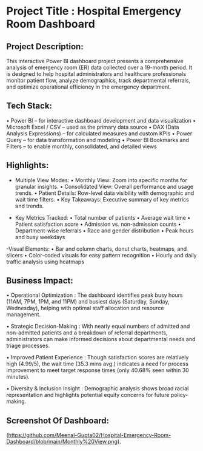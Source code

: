 # Project Title : Hospital Emergency Room Dashboard 

## Project Description:
This interactive Power BI dashboard project presents a comprehensive analysis of emergency room (ER) data collected over a 19-month period. It is designed to help hospital administrators and healthcare professionals monitor patient flow, analyze demographics, track departmental referrals, and optimize operational efficiency in the emergency department.

## Tech Stack:
•	Power BI – for interactive dashboard development and data visualization
•	Microsoft Excel / CSV – used as the primary data source
•	DAX (Data Analysis Expressions) – for calculated measures and custom KPIs
•	Power Query – for data transformation and modeling
•	Power BI Bookmarks and Filters – to enable monthly, consolidated, and detailed views

## Highlights:
- Multiple View Modes:
•	Monthly View: Zoom into specific months for granular insights.
•	Consolidated View: Overall performance and usage trends.
•	Patient Details: Row-level data visibility with demographic and wait time filters.
•	Key Takeaways: Executive summary of key metrics and trends.

- Key Metrics Tracked:
•	Total number of patients
•	Average wait time
•	Patient satisfaction score
•	Admission vs. non-admission counts
•	Department-wise referrals
•	Race and gender distribution
•	Peak hours and busy weekdays

-Visual Elements:
•	Bar and column charts, donut charts, heatmaps, and slicers
•	Color-coded visuals for easy pattern recognition
•	Hourly and daily traffic analysis using heatmaps

## Business Impact:
• Operational Optimization : The dashboard identifies peak busy hours (11AM, 7PM, 1PM, and 11PM) and busiest days (Saturday, Sunday, Wednesday), helping with optimal staff allocation and resource management.

• Strategic Decision-Making : With nearly equal numbers of admitted and non-admitted patients and a breakdown of referral departments, administrators can make informed decisions about departmental needs and triage processes.

• Improved Patient Experience : Though satisfaction scores are relatively high (4.99/5), the wait time (35.3 mins avg.)  indicates a need for process improvement to meet target response times (only 40.68% seen within 30 minutes).

• Diversity & Inclusion Insight : Demographic analysis shows broad racial representation and highlights potential equity concerns for future policy-making.

## Screenshot Of Dashboard: 
(https://github.com/Meenal-Gupta02/Hospital-Emergency-Room-Dashboard/blob/main/Monthly%20View.png).



